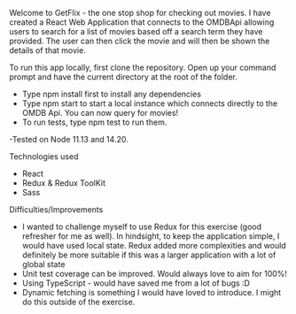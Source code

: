 Welcome to GetFlix - the one stop shop for checking out movies.
I have created a React Web Application that connects to the OMDBApi allowing users to search for a list of movies based off a search term they have provided. The user can then click the movie and will then be shown the details of that movie.

To run this app locally, first clone the repository. Open up your command prompt and have the current directory at the root of the folder.

- Type npm install first to install any dependencies
- Type npm start to start a local instance which connects directly to the OMDB Api. You can now query for movies!
- To run tests, type npm test to run them.

-Tested on Node 11.13 and 14.20.

Technologies used

- React
- Redux & Redux ToolKit
- Sass

Difficulties/Improvements

- I wanted to challenge myself to use Redux for this exercise (good refresher for me as well). In hindsight, to keep the application simple, I would have used local state. Redux added more complexities and would definitely be more suitable if this was a larger application with a lot of global state
- Unit test coverage can be improved. Would always love to aim for 100%!
- Using TypeScript - would have saved me from a lot of bugs :D
- Dynamic fetching is something I would have loved to introduce. I might do this outside of the exercise.
